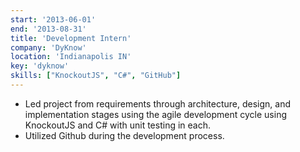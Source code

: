```yaml
---
start: '2013-06-01'
end: '2013-08-31'
title: 'Development Intern'
company: 'DyKnow'
location: 'Indianapolis IN'
key: 'dyknow'
skills: ["KnockoutJS", "C#", "GitHub"]
---
```


- Led project from requirements through architecture, design, and implementation stages using the agile development cycle using KnockoutJS and C# with unit testing in each. 
- Utilized Github during the development process.